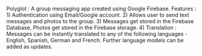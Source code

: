 Polyglot : A group messaging app created using Google Firebase.
Features : 1) Authentication using Email/Google account.
		   2) Allows user to send text messages and photos to the group.
		   3) Messages get stored in the Firebase Database, Photos get stored in the Firebase storage.
		   4) Translation : Messages can be instantly translated to any of the following languages - English, Spanish, German and French. Further language models can be added as updates.

